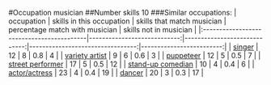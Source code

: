 #Occupation musician
##Number skills 10
###Similar occupations:
| occupation                                |   skills in this occupation |   skills that match musician |   percentage match with musician |   skills not in musician |
|:------------------------------------------|----------------------------:|-----------------------------:|---------------------------------:|-------------------------:|
| [singer](singer.md)                       |                          12 |                            8 |                              0.8 |                        4 |
| [variety artist](variety_artist.md)       |                           9 |                            6 |                              0.6 |                        3 |
| [puppeteer](puppeteer.md)                 |                          12 |                            5 |                              0.5 |                        7 |
| [street performer](street_performer.md)   |                          17 |                            5 |                              0.5 |                       12 |
| [stand-up comedian](stand-up_comedian.md) |                          10 |                            4 |                              0.4 |                        6 |
| [actor/actress](actor-actress.md)         |                          23 |                            4 |                              0.4 |                       19 |
| [dancer](dancer.md)                       |                          20 |                            3 |                              0.3 |                       17 |
